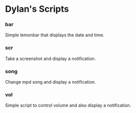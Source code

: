 # Dylan's Scripts

### bar

Simple lemonbar that displays the date and time.

### scr

Take a screenshot and display a notification.

### song

Change mpd song and display a notification.

### vol

Simple script to control volume and also display a notification.

